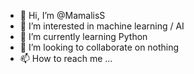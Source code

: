 - 👋 Hi, I’m @MamalisS
- 👀 I’m interested in machine learning / AI
- 🌱 I’m currently learning Python
- 💞️ I’m looking to collaborate on nothing
- 📫 How to reach me ...

<!---
MamalisS/MamalisS is a ✨ special ✨ repository because its `README.md` (this file) appears on your GitHub profile.
You can click the Preview link to take a look at your changes.
--->
